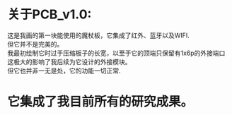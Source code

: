 关于PCB_v1.0:
===
这是我画的第一块能使用的魔杖板，它集成了红外、蓝牙以及WIFI.<br>
但它并不是完美的。<br>
我最初绘制它时过于压缩板子的长宽，以至于它的顶端只保留有1x6p的外接端口<br>
这极大的影响了我后续为它设计的外接模块。<br>
但它也并非一无是处，它的功能一切正常.<br>

它集成了我目前所有的研究成果。<br>
===
